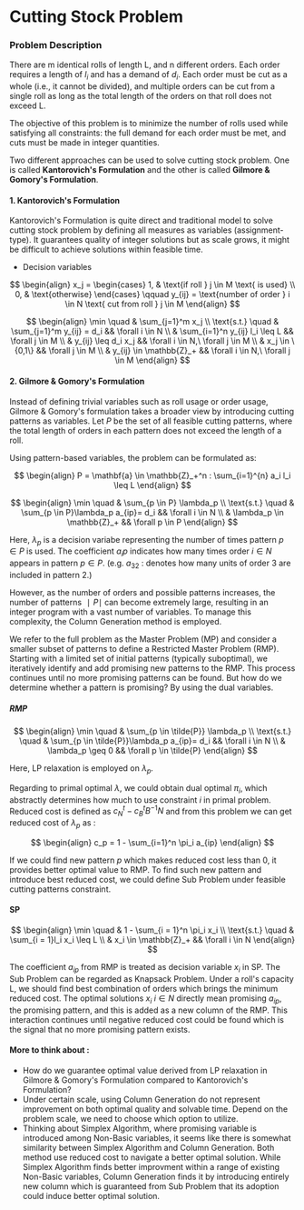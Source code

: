 # Cutting Stock Problem

### Problem Description

There are m identical rolls of length L, and n different orders. Each order requires a length of $l_i$ and has a demand of $d_i$. Each order must be cut as a whole (i.e., it cannot be divided), and multiple orders can be cut from a single roll as long as the total length of the orders on that roll does not exceed L.

The objective of this problem is to minimize the number of rolls used while satisfying all constraints: the full demand for each order must be met, and cuts must be made in integer quantities.

Two different approaches can be used to solve cutting stock problem. One is called **Kantorovich's Formulation** and the other is called **Gilmore & Gomory's Formulation**.


#### 1. Kantorovich's Formulation
Kantorovich's Formulation is quite direct and traditional model to solve cutting stock problem by defining all measures as variables       (assignment-type). It guarantees quality of integer solutions but as scale grows, it might be difficult to achieve solutions within feasible time. 

* Decision variables

$$
\begin{align}
x_j = 
\begin{cases}
1, & \text{if roll } j \in M \text{ is used} \\
0, & \text{otherwise}
\end{cases}
\qquad
y_{ij} = \text{number of order } i \in N \text{ cut from roll } j \in M
\end{align}
$$

$$
\begin{align}
\min \quad & \sum_{j=1}^m x_j \\
\text{s.t.} \quad 
& \sum_{j=1}^m y_{ij} = d_i && \forall i \in N \\
& \sum_{i=1}^n y_{ij} l_i \leq L && \forall j \in M \\
& y_{ij} \leq d_i x_j && \forall i \in N,\ \forall j \in M \\
& x_j \in \{0,1\} && \forall j \in M \\
& y_{ij} \in \mathbb{Z}_+ && \forall i \in N,\ \forall j \in M
\end{align}
$$



#### 2. Gilmore & Gomory's Formulation
Instead of defining trivial variables such as roll usage or order usage, Gilmore & Gomory's formulation takes a broader view by introducing cutting patterns as variables. Let $P$ be the set of all feasible cutting patterns, where the total length of orders in each pattern does not exceed the length of a roll.

Using pattern-based variables, the problem can be formulated as:


$$
\begin{align}
P = \mathbf{a} \in \mathbb{Z}_+^n : \sum_{i=1}^{n} a_i l_i \leq L 
\end{align}
$$

$$
\begin{align}
\min \quad & \sum_{p \in P} \lambda_p \\
\text{s.t.} \quad 
& \sum_{p \in P}\lambda_p a_{ip}= d_i && \forall i \in N \\
& \lambda_p \in \mathbb{Z}_+ && \forall p \in P
\end{align}
$$

Here, $\lambda_p$ is a decision variabe representing the number of times pattern $p \in P$ is used. The coefficient $a_ip$ indicates how many times order  $i \in N$ appears in pattern $p \in P$. (e.g. $a_{32}$ : denotes how many units of order 3 are included in pattern 2.)

However, as the number of orders and possible patterns increases, the number of patterns $∣P∣$ can become extremely large, resulting in an integer program with a vast number of variables. To manage this complexity, the Column Generation method is employed.

We refer to the full problem as the Master Problem (MP) and consider a smaller subset of patterns to define a Restricted Master Problem (RMP). Starting with a limited set of initial patterns (typically suboptimal), we iteratively identify and add promising new patterns to the RMP. This process continues until no more promising patterns can be found.
But how do we determine whether a pattern is promising? By using the dual variables.

##### RMP

$$
\begin{align}
\min \quad & \sum_{p \in \tilde{P}} \lambda_p \\
\text{s.t.} \quad 
& \sum_{p \in \tilde{P}}\lambda_p a_{ip}= d_i && \forall i \in N \\
& \lambda_p \geq 0 && \forall p \in \tilde{P}
\end{align}
$$

Here, LP relaxation is employed on $\lambda_p$.

Regarding to primal optimal $\lambda$, we could obtain dual optimal $\pi_i$, which abstractly determines how much to use constraint $i$ in primal problem. Reduced cost is defined as $c_N^t - c_B^tB^{-1}N$ and from this problem we can get reduced cost of $\lambda_p$ as :

$$
\begin{align}
c_p = 1 - \sum_{i=1}^n \pi_i a_{ip}
\end{align}
$$

If we could find new pattern $p$ which makes reduced cost less than 0, it provides better optimal value to RMP. To find such new pattern and introduce best reduced cost, we could define Sub Problem under feasible cutting patterns constraint.

#### SP

$$
\begin{align}
\min \quad & 1 - \sum_{i = 1}^n \pi_i x_i \\
\text{s.t.} \quad 
& \sum_{i = 1}l_i x_i \leq L  \\
& x_i \in \mathbb{Z}_+ && \forall i \in N
\end{align}
$$

The coefficient $a_{ip}$ from RMP is treated as decision variable $x_i$ in SP. The Sub Problem can be regarded as Knapsack Problem. Under a roll's capacity L, we should find best combination of orders which brings the minimum reduced cost. The optimal solutions $x_i$ $i \in N$ directly mean promising $a_{ip}$, the promising pattern, and this is added as a new column of the RMP. This interaction continues until negative reduced cost could be found which is the signal that no more promising pattern exists.



#### More to think about :
* How do we guarantee optimal value derived from LP relaxation in Gilmore & Gomory's Formulation compared to Kantorovich's Formulation?
* Under certain scale, using Column Generation do not represent improvement on both optimal quality and solvable time. Depend on the problem scale, we need to choose which option to utilize. 
* Thinking about Simplex Algorithm, where promising variable is introduced among Non-Basic variables, it seems like there is somewhat similarity between Simplex Algorithm and Column Generation. Both method use reduced cost to navigate a better optimal solution. While Simplex Algorithm finds better improvment within a range of existing Non-Basic variables, Column Generation finds it by introducing entirely new column which is guaranteed from Sub Problem that its adoption could induce better optimal solution.

